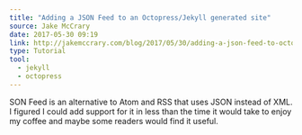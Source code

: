 ```yaml
---
title: "Adding a JSON Feed to an Octopress/Jekyll generated site"
source: Jake McCrary
date: 2017-05-30 09:19
link: http://jakemccrary.com/blog/2017/05/30/adding-a-json-feed-to-octopress-slash-jekyll/
type: Tutorial
tool:
  - jekyll
  - octopress
---
```

SON Feed is an alternative to Atom and RSS that uses JSON instead of XML. I figured I could add support for it in less than the time it would take to enjoy my coffee and maybe some readers would find it useful.





